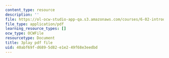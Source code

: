 ```yaml
---
content_type: resource
description: ''
file: https://ol-ocw-studio-app-qa.s3.amazonaws.com/courses/6-02-introduction-to-eecs-ii-digital-communication-systems-fall-2012/40abf69fd6895d82e1e249f68e3eedbd_xa38Q2_pnlQ.pdf
file_type: application/pdf
learning_resource_types: []
ocw_type: OCWFile
resourcetype: Document
title: 3play pdf file
uid: 40abf69f-d689-5d82-e1e2-49f68e3eedbd
---
```

